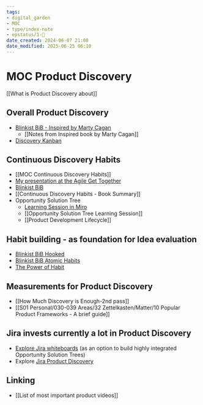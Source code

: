 ```yaml
---
tags: 
- digital_garden
- MOC
- type/index-note
- epstatus/1-🌱
date_created: 2024-06-07 21:08
date_modified: 2025-06-25 06:10
---
```

# MOC Product Discovery

[[What is Product Discovery about]]

## Overall Product Discovery

+ [Blinkist BiB - Inspired by Marty Cagan](https://www.blinkist.com/en/nc/browse/books/inspired-en?r=1&st=inspired)
	+ [[Notes from Inspired  book by Marty Cagan]]
+ [Discovery Kanban](https://aktiasolutions.com/discovery-kanban-upstream-kanban/)

## Continuous Discovery Habits

* [[MOC Continuous Discovery Habits]]
* [My presentation at the Agile Get Together](https://www.youtube.com/watch?v=XviSbwj39Ds)
* [Blinkist BiB](https://www.blinkist.com/en/nc/browse/books/continuous-discovery-habits-en?r=1&st=cont)
* [[Continuous Discovery Habits - Book Summary]]
* Opportunity Solution Tree 
	* [Learning Session in Miro](https://miro.com/app/board/o9J_lh4DogY=/)
	* [[Opportunity Solution Tree Learning Session]]
	* [[Product Development Lifecycle]]

## Habit building - as foundation for Idea evaluation

+ [Blinkist BiB Hooked](https://www.blinkist.com/en/nc/browse/books/hooked-en?r=1&st=hook+mod)
+ [Blinkist BiB Atomic Habits](https://www.blinkist.com/en/nc/browse/books/atomic-habits-en?r=1&st=atomc)
+ [The Power of Habit](https://www.blinkist.com/en/nc/browse/books/the-power-of-habit-en?r=1&st=The+power+of+ha)

## Measurements for Product Discovery

+ [[How Much Discovery is Enough-2nd pass]]
+ [[S01 Personal/030-039 Areas/32 Zettelkasten/Matter/10 Popular Product Frameworks - A brief guide]]

## Jira invests currently a lot in Product Discovery

+ [Explore Jira whiteboards](https://marketplace.atlassian.com/apps/1223211/whiteboards-for-jira-team-collaboration?tab=overview&hosting=cloud&utm_source=google&utm_medium=cpc&utm_campaign=whiteboards_jira_search&gclid=Cj0KCQjwof6WBhD4ARIsAOi65ah_gq9uoGJfi3EXEN9WXf3MXI5x3trxK-WLxvbM0vTz4ouHnaDZJjkaAqpzEALw_wcB) (as an option to build highly integrated Opportunity Solution Trees)
+ Explore [Jira Product Discovery](https://www.atlassian.com/software/jira/product-discovery)

## Linking

+ [[List of most important product videos]]

